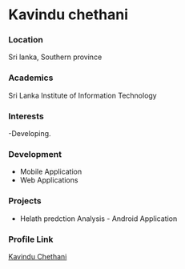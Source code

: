 # Kavindu chethani

### Location

Sri lanka, Southern province

### Academics

Sri Lanka Institute of Information Technology

### Interests

-Developing.

### Development

- Mobile Application
- Web Applications

### Projects

-  Helath predction Analysis - Android Application

### Profile Link

[Kavindu Chethani](https://github.com/kavindu-chethani)
